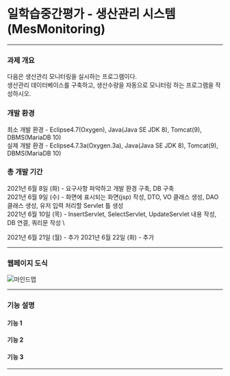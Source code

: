 # 일학습중간평가 - 생산관리 시스템 (MesMonitoring)

---------------------

### 과제 개요
다음은 생산관리 모니터링을 실시하는 프로그램이다. \
생산관리 데이터베이스를 구축하고, 생산수량을 자동으로 모니터링 하는 프로그램을 작성하시오.

### 개발 환경
최소 개발 환경 - Eclipse4.7(Oxygen), Java(Java SE JDK 8), Tomcat(9), DBMS(MariaDB 10) \
실제 개발 환경 - Eclipse4.7.3a(Oxygen.3a), Java(Java SE JDK 8), Tomcat(9), DBMS(MariaDB 10)

### 총 개발 기간
2021년 6월 8일 (화) - 요구사항 파악하고 개발 환경 구축, DB 구축 \
2021년 6월 9일 (수) - 화면에 표시되는 화면(jsp) 작성, DTO, VO 클래스 생성, DAO 클래스 생성, 유저 입력 처리할 Servlet 틀 생성 \
2021년 6월 10일 (목) - InsertServlet, SelectServlet, UpdateServlet 내용 작성, DB 연결, 쿼리문 작성 \

2021년 6월 21일 (월) - 추가
2021년 6월 22일 (화) - 추가

---------------------

### 웹페이지 도식
![마인드맵](https://user-images.githubusercontent.com/49296529/122859427-fa01c400-d356-11eb-8785-7f5af6e863ed.PNG)

---------------------

### 기능 설명
#### 기능 1
#### 기능 2
#### 기능 3

---------------------
